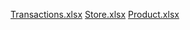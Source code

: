 [Transactions.xlsx](https://github.com/TrangPhan3/coffee_shop_sale_analysis/files/15322481/Transactions.xlsx)
[Store.xlsx](https://github.com/TrangPhan3/coffee_shop_sale_analysis/files/15322484/Store.xlsx)
[Product.xlsx](https://github.com/TrangPhan3/coffee_shop_sale_analysis/files/15322485/Product.xlsx)
